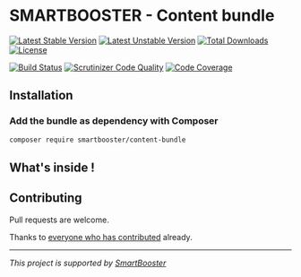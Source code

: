 # SMARTBOOSTER - Content bundle

[![Latest Stable Version](https://poser.pugx.org/smartbooster/content-bundle/v/stable)](https://packagist.org/packages/smartbooster/content-bundle)
[![Latest Unstable Version](https://poser.pugx.org/smartbooster/content-bundle/v/unstable)](https://packagist.org/packages/smartbooster/content-bundle)
[![Total Downloads](https://poser.pugx.org/smartbooster/content-bundle/downloads)](https://packagist.org/packages/smartbooster/content-bundle)
[![License](https://poser.pugx.org/smartbooster/content-bundle/license)](https://packagist.org/packages/smartbooster/content-bundle)

[![Build Status](https://api.travis-ci.org/smartbooster/content-bundle.png?branch=master)](https://travis-ci.org/smartbooster/content-bundle)
[![Scrutinizer Code Quality](https://scrutinizer-ci.com/g/smartbooster/content-bundle/badges/quality-score.png?b=master)](https://scrutinizer-ci.com/g/smartbooster/content-bundle/?branch=master)
[![Code Coverage](https://scrutinizer-ci.com/g/smartbooster/content-bundle/badges/coverage.png?b=master)](https://scrutinizer-ci.com/g/smartbooster/content-bundle/?branch=master)

## Installation

### Add the bundle as dependency with Composer

``` bash
composer require smartbooster/content-bundle
```

## What's inside !

## Contributing

Pull requests are welcome. 

Thanks to [everyone who has contributed](https://github.com/smartbooster/content-bundle/contributors) already.

---

*This project is supported by [SmartBooster](https://www.smartbooster.io)*
